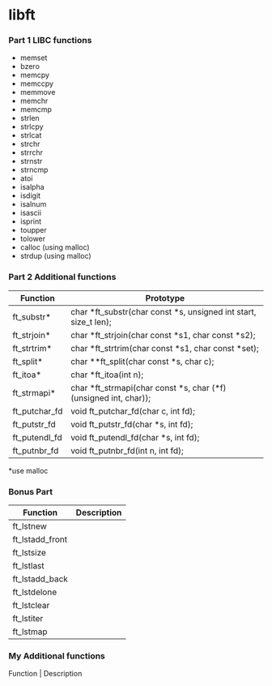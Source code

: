 # libft

### Part 1 LIBC functions
- memset
- bzero
- memcpy
- memccpy
- memmove
- memchr
- memcmp
- strlen
- strlcpy
- strlcat
- strchr
- strrchr
- strnstr
- strncmp
- atoi
- isalpha
- isdigit
- isalnum
- isascii
- isprint
- toupper
- tolower
- calloc (using malloc)
- strdup (using malloc)

### Part 2 Additional functions
Function | Prototype
-------- | ---------
ft_substr* | char *ft_substr(char const *s, unsigned int start, size_t len);
ft_strjoin* | char *ft_strjoin(char const *s1, char const *s2);
ft_strtrim* | char *ft_strtrim(char const *s1, char const *set);
ft_split* | char **ft_split(char const *s, char c);
ft_itoa* | char *ft_itoa(int n);
ft_strmapi* | char *ft_strmapi(char const *s, char (*f)(unsigned int, char));
ft_putchar_fd | void ft_putchar_fd(char c, int fd);
ft_putstr_fd | void ft_putstr_fd(char *s, int fd);
ft_putendl_fd | void ft_putendl_fd(char *s, int fd);
ft_putnbr_fd | void ft_putnbr_fd(int n, int fd);

*use malloc

### Bonus Part
Function | Description
------------ | -------------
ft_lstnew |
ft_lstadd_front |
ft_lstsize |
ft_lstlast |
ft_lstadd_back |
ft_lstdelone |
ft_lstclear |
ft_lstiter |
ft_lstmap |


### My Additional functions
Function | Description
